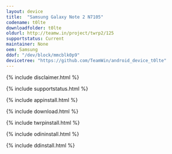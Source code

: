 ```yaml
---
layout: device
title:  "Samsung Galaxy Note 2 N7105"
codename: t0lte
downloadfolder: t0lte
oldurl: http://teamw.in/project/twrp2/125
supportstatus: Current
maintainer: None
oem: Samsung
ddof: "/dev/block/mmcblk0p9"
devicetree: "https://github.com/TeamWin/android_device_t0lte"
---
```


{% include disclaimer.html %}

{% include supportstatus.html %}

{% include appinstall.html %}

{% include download.html %}

{% include twrpinstall.html %}

{% include odininstall.html %}

{% include ddinstall.html %}
